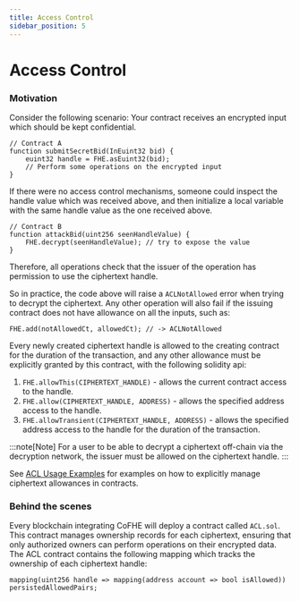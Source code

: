 ```yaml
---
title: Access Control
sidebar_position: 5
---
```


# Access Control

### Motivation

Consider the following scenario: Your contract receives an encrypted input which should be kept confidential.

```solidity
// Contract A
function submitSecretBid(InEuint32 bid) {
    euint32 handle = FHE.asEuint32(bid);
    // Perform some operations on the encrypted input
}
```

If there were no access control mechanisms, someone could inspect the handle value which was received above, and then
initialize a local variable with the same handle value as the one received above.
```solidity
// Contract B
function attackBid(uint256 seenHandleValue) {
    FHE.decrypt(seenHandleValue); // try to expose the value
}
```

Therefore, all operations check that the issuer of the operation has permission to use the ciphertext handle.

So in practice, the code above will raise a `ACLNotAllowed` error when trying to decrypt the ciphertext.
Any other operation will also fail if the issuing contract does not have allowance on all the inputs, such as:
```solidity
FHE.add(notAllowedCt, allowedCt); // -> ACLNotAllowed
```
Every newly created ciphertext handle is allowed to the creating contract for the duration of the transaction, and any other
allowance must be explicitly granted by this contract, with the following solidity api:

1. `FHE.allowThis(CIPHERTEXT_HANDLE)` - allows the current contract access to the handle.
2. `FHE.allow(CIPHERTEXT_HANDLE, ADDRESS)` - allows the specified address access to the handle.
3. `FHE.allowTransient(CIPHERTEXT_HANDLE, ADDRESS)` - allows the specified address access to the handle for the duration of the transaction.

:::note[Note]
For a user to be able to decrypt a ciphertext off-chain via the decryption network, the issuer must be allowed on the ciphertext handle.
:::

See [ACL Usage Examples](../tutorials/acl-usage-examples) for examples on how to explicitly manage ciphertext allowances in contracts.

### Behind the scenes
Every blockchain integrating CoFHE will deploy a contract called `ACL.sol`.
This contract manages ownership records for each ciphertext, ensuring that only authorized owners can perform operations on their encrypted data.
The ACL contract contains the following mapping which tracks the ownership of each ciphertext handle:
```solidity
mapping(uint256 handle => mapping(address account => bool isAllowed)) persistedAllowedPairs;
```